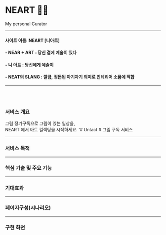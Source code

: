 # NEART :artist:

My personal Curator

------

#### 사이트 이름: NEART [니아트]

#### - NEAR + ART : 당신 곁에 예술이 있다

#### - 니 아트 : 당신에게 예술이

#### - NEAT의 SLANG : 깔끔, 정돈된 아기자기 의미로 인테리어 소품에 적합


------
<br>
<br>

### 서비스 개요
그림 정기구독으로 그림이 있는 일상을,   
NEART 에서 아트 컬렉팅을 시작하세요.
'# Untact  # 그림 구독 서비스


------------------------------
### 서비스 목적

------------------------------
### 핵심 기술 및 주요 기능

------------------------------
### 기대효과

------------------------------
### 페이지구성(시나리오)

------------------------------

### 구현 화면
